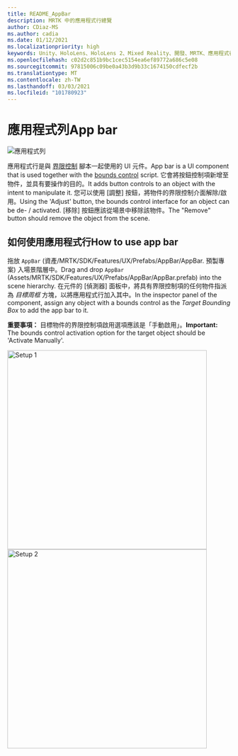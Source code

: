 ```yaml
---
title: README_AppBar
description: MRTK 中的應用程式行總覽
author: CDiaz-MS
ms.author: cadia
ms.date: 01/12/2021
ms.localizationpriority: high
keywords: Unity、HoloLens、HoloLens 2、Mixed Reality、開發、MRTK、應用程式行、
ms.openlocfilehash: c02d2c851b9bc1cec5154ea6ef89772a686c5e08
ms.sourcegitcommit: 97815006c09be0a43b3d9b33c1674150cdfecf2b
ms.translationtype: MT
ms.contentlocale: zh-TW
ms.lasthandoff: 03/03/2021
ms.locfileid: "101780923"
---
```

# <a name="app-bar"></a><span data-ttu-id="5fe09-104">應用程式列</span><span class="sxs-lookup"><span data-stu-id="5fe09-104">App bar</span></span>

![應用程式列](../images/app-bar/MRTK_AppBar_Main.png)

<span data-ttu-id="5fe09-106">應用程式行是與 [界限控制](BoundsControl.md) 腳本一起使用的 UI 元件。</span><span class="sxs-lookup"><span data-stu-id="5fe09-106">App bar is a UI component that is used together with the [bounds control](BoundsControl.md) script.</span></span> <span data-ttu-id="5fe09-107">它會將按鈕控制項新增至物件，並具有要操作的目的。</span><span class="sxs-lookup"><span data-stu-id="5fe09-107">It adds button controls to an object with the intent to manipulate it.</span></span> <span data-ttu-id="5fe09-108">您可以使用 [調整] 按鈕，將物件的界限控制介面解除/啟用。</span><span class="sxs-lookup"><span data-stu-id="5fe09-108">Using the 'Adjust' button, the bounds control interface for an object can be de- / activated.</span></span> <span data-ttu-id="5fe09-109">[移除] 按鈕應該從場景中移除該物件。</span><span class="sxs-lookup"><span data-stu-id="5fe09-109">The "Remove" button should remove the object from the scene.</span></span>

## <a name="how-to-use-app-bar"></a><span data-ttu-id="5fe09-110">如何使用應用程式行</span><span class="sxs-lookup"><span data-stu-id="5fe09-110">How to use app bar</span></span>

<span data-ttu-id="5fe09-111">拖放 `AppBar` (資產/MRTK/SDK/Features/UX/Prefabs/AppBar/AppBar. 預製專案) 入場景階層中。</span><span class="sxs-lookup"><span data-stu-id="5fe09-111">Drag and drop `AppBar` (Assets/MRTK/SDK/Features/UX/Prefabs/AppBar/AppBar.prefab) into the scene hierarchy.</span></span> <span data-ttu-id="5fe09-112">在元件的 [偵測器] 面板中，將具有界限控制項的任何物件指派為 *目標周框* 方塊，以將應用程式行加入其中。</span><span class="sxs-lookup"><span data-stu-id="5fe09-112">In the inspector panel of the component, assign any object with a bounds control as the *Target Bounding Box* to add the app bar to it.</span></span>

<span data-ttu-id="5fe09-113">**重要事項：** 目標物件的界限控制項啟用選項應該是「手動啟用」。</span><span class="sxs-lookup"><span data-stu-id="5fe09-113">**Important:** The bounds control activation option for the target object should be 'Activate Manually'.</span></span>

<img src="../images/app-bar/MRTK_AppBar_Setup1.png" width="450" alt="Setup 1">

<img src="../images/app-bar/MRTK_AppBar_Setup2.png" width="450" alt="Setup 2">
